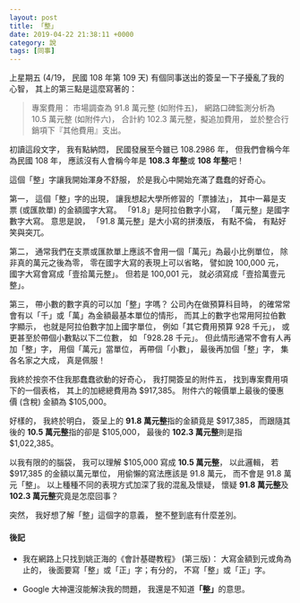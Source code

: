 ```yaml
---
layout: post
title: 「整」
date: 2019-04-22 21:38:11 +0000
category: 說
tags: [同事]
---
```


上星期五 (4/19， 民國 108 年第 109 天) 有個同事送出的簽呈一下子擾亂了我的心智，
其上的第三點是這麼寫著的：

> 專案費用： 市場調查為 91.8 萬元整 (如附件五)，
網路口碑監測分析為 10.5 萬元整 (如附件六)，
合計約 102.3 萬元整，擬追加費用，
並於整合行銷項下『其他費用』支出。

初讀這段文字，
我有點納悶，
民國發展至今雖已 108.2986 年，
但我們會稱今年為民國 108 年，
應該沒有人會稱今年是 <b>108.3 年整</b>或 <b>108 年整</b>吧！

<!--more-->


這個「整」字讓我開始渾身不舒服，
於是我心中開始充滿了蠢蠢的好奇心。

第一，
這個「整」字的出現，
讓我想起大學所修習的「票據法」，
其中一幕是支票 (或匯款單) 的金額國字大寫。
「91.8」是阿拉伯數字小寫，
「萬元整」是國字數字大寫。
意思是說，
「91.8 萬元整」是大小寫的拼湊版，
有點不倫，
有點好笑與突兀。

第二，
通常我們在支票或匯款單上應該不會用一個「萬元」為最小比例單位，
除非真的萬元之後為零，
零在國字大寫的表現上可以省略，
譬如說 100,000 元，
國字大寫會寫成「壹拾萬元整」。
但若是 100,001 元，
就必須寫成「壹拾萬壹元整」。

第三，
帶小數的數字真的可以加「整」字嗎？
公司內在做預算科目時，
的確常常會有以「千」或「萬」為金額最基本單位的情形，
而其上的數字也常用阿拉伯數字顯示，
也就是阿拉伯數字加上國字單位，
例如「其它費用預算 928 千元」，
或更甚至於帶個小數點以下二位數，
如 「928.28 千元」。
但此情形通常不會有人再加「整」字，
用個「萬元」當單位，
再帶個「小數」，
最後再加個「整」字，
集各名家之大成，
真是佩服！

我終於按奈不住我那蠢蠢欲動的好奇心，
我打開簽呈的附件五，
找到專案費用項下的一個表格，
其上的加總總費用為 $917,385。
附件六的報價單上最後的優惠價 (含稅) 金額為 $105,000。

好樣的，
我終於明白，
簽呈上的 <b>91.8 萬元整</b>指的金額竟是 $917,385，
而跟隨其後的 <b>10.5 萬元整</b>指的卻是 $105,000，
最後的 <b>102.3 萬元整</b>則是指 $1,022,385。

以我有限的的腦袋，
我可以理解 $105,000 寫成 <b>10.5 萬元整</b>，
以此邏輯，
若 $917,385 的金額以萬元單位，
用偷懶的寫法應該是 91.8 萬元，
而不會是 91.8 萬元「整」。
以上種種不同的表現方式加深了我的混亂及懷疑，
懷疑 <b>91.8 萬元整</b>及 <b>102.3 萬元整</b>究竟是怎麼回事？

突然，
我好想了解「整」這個字的意義，
整不整到底有什麼差別。


#### 後記

- 我在網路上只找到姚正海的《會計基礎教程》 (第三版)： 大寫金額到元或角為止的，
後面要寫「整」或「正」字；有分的，
不寫「整」或「正」字。

- Google 大神還沒能解決我的問題，
我還是不知道<b>「整」</b>的意思。
